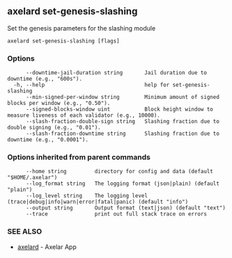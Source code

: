 ## axelard set-genesis-slashing

Set the genesis parameters for the slashing module

```
axelard set-genesis-slashing [flags]
```

### Options

```
      --downtime-jail-duration string       Jail duration due to downtime (e.g., "600s").
  -h, --help                                help for set-genesis-slashing
      --min-signed-per-window string        Minimum amount of signed blocks per window (e.g., "0.50").
      --signed-blocks-window uint           Block height window to measure liveness of each validator (e.g., 10000).
      --slash-fraction-double-sign string   Slashing fraction due to double signing (e.g., "0.01").
      --slash-fraction-downtime string      Slashing fraction due to downtime (e.g., "0.0001").
```

### Options inherited from parent commands

```
      --home string         directory for config and data (default "$HOME/.axelar")
      --log_format string   The logging format (json|plain) (default "plain")
      --log_level string    The logging level (trace|debug|info|warn|error|fatal|panic) (default "info")
      --output string       Output format (text|json) (default "text")
      --trace               print out full stack trace on errors
```

### SEE ALSO

- [axelard](/cli-docs/v0_31_1/axelard) - Axelar App
